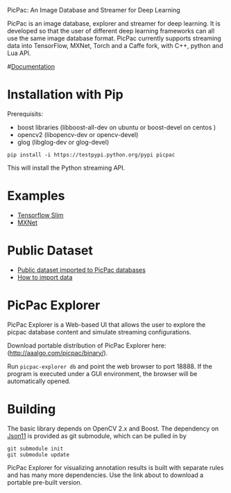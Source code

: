 PicPac: An Image Database and Streamer for Deep Learning

PicPac is an image database, explorer and streamer for deep learning.
It is developed so that the user of different deep learning frameworks
can all use the same image database format.  PicPac currently supports
streaming data into TensorFlow, MXNet, Torch and a Caffe fork, with C++,
python and Lua API. 

#[Documentation](http://picpac.readthedocs.org/en/latest/)

# Installation with Pip
Prerequisits:
- boost libraries  (libboost-all-dev on ubuntu or boost-devel on centos )
- opencv2  (libopencv-dev or opencv-devel)
- glog  (libglog-dev or glog-devel)

```
pip install -i https://testpypi.python.org/pypi picpac
```

This will install the Python streaming API.

# Examples

- [Tensorflow Slim](https://github.com/aaalgo/picpac/tree/master/examples/tensorflow)
- [MXNet](https://github.com/aaalgo/picpac/tree/master/examples/mxnet)

# Public Dataset

- [Public dataset imported to PicPac databases](http://www.aaalgo.com/picpac/datasets/)
- [How to import data](http://picpac.readthedocs.io/en/latest/import/)


# PicPac Explorer

PicPac Explorer is a Web-based UI that allows the user to explore the
picpac database content and simulate streaming configurations.

Download portable distribution of PicPac Explorer here: (http://aaalgo.com/picpac/binary/).

Run ```picpac-explorer db``` and point the web browser to port 18888.  If the program is executed under a GUI environment, the browser will be automatically opened.

# Building

The basic library depends on OpenCV 2.x and Boost.  The dependency on [Json11](https://github.com/dropbox/json11)
is provided as git submodule, which can be pulled in by 
```
git submodule init
git submodule update
```

PicPac Explorer for visualizing annotation results is built with separate rules and has many more
dependencies.  Use the link about to download a portable pre-built version.

